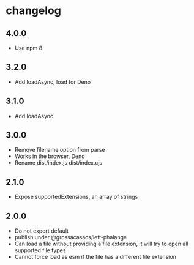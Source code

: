 # changelog

## 4.0.0

 * Use npm 8

## 3.2.0

 * Add loadAsync, load for Deno

## 3.1.0

 * Add loadAsync


## 3.0.0

 * Remove filename option from parse
 * Works in the browser, Deno
 * Rename dist/index.js dist/index.cjs

## 2.1.0

 * Expose supportedExtensions, an array of strings

## 2.0.0

 * Do not export default
 * publish under @grossacasacs/left-phalange
 * Can load a file without providing a file extension, it will try to open all supported file types
 * Cannot force load as esm if the file has a different file extension
